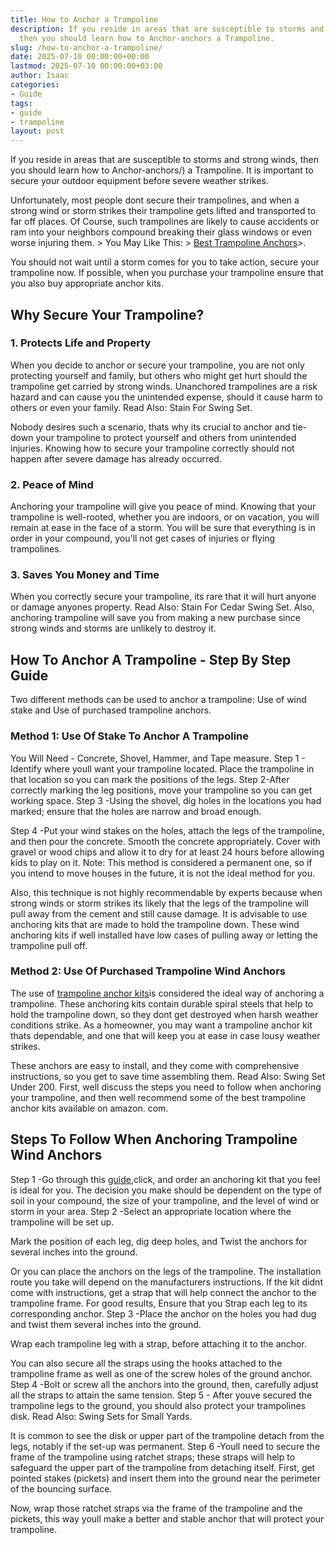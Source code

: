 ```yaml
---
title: How to Anchor a Trampoline
description: If you reside in areas that are susceptible to storms and strong winds,
  then you should learn how to Anchor-anchors a Trampoline.
slug: /how-to-anchor-a-trampoline/
date: 2025-07-10 00:00:00+00:00
lastmod: 2025-07-10 00:00:00+03:00
author: Isaac
categories:
- Guide
tags:
- guide
- trampoline
layout: post
---
```

If you reside in areas that are susceptible to storms and strong winds, then you should learn how to Anchor-anchors/) a Trampoline. It is important to secure your outdoor equipment before severe weather strikes.

Unfortunately, most people dont secure their trampolines, and when a strong wind or storm strikes their trampoline gets lifted and transported to far off places. Of Course, such trampolines are likely to cause accidents or ram into your neighbors compound breaking their glass windows or even worse injuring them. > You May Like This: > [Best Trampoline Anchors](https://pestpolicy.com/best-trampoline-anchors/)>.

You should not wait until a storm comes for you to take action, secure your trampoline now. If possible, when you purchase your trampoline ensure that you also buy appropriate anchor kits.

##  Why Secure Your Trampoline?

###  1. Protects Life and Property

When you decide to anchor or secure your trampoline, you are not only protecting yourself and family, but others who might get hurt should the trampoline get carried by strong winds. Unanchored trampolines are a risk hazard and can cause you the unintended expense, should it cause harm to others or even your family. Read Also: Stain For Swing Set.

Nobody desires such a scenario, thats why its crucial to anchor and tie-down your trampoline to protect yourself and others from unintended injuries. Knowing how to secure your trampoline correctly should not happen after severe damage has already occurred.

###  2. Peace of Mind

Anchoring your trampoline will give you peace of mind. Knowing that your trampoline is well-rooted, whether you are indoors, or on vacation, you will remain at ease in the face of a storm. You will be sure that everything is in order in your compound, you'll not get cases of injuries or flying trampolines.

###  3. Saves You Money and Time

When you correctly secure your trampoline, its rare that it will hurt anyone or damage anyones property. Read Also: Stain For Cedar Swing Set. Also, anchoring trampoline will save you from making a new purchase since strong winds and storms are unlikely to destroy it.

##  How To Anchor A Trampoline - Step By Step Guide

Two different methods can be used to anchor a trampoline: Use of wind stake and Use of purchased trampoline anchors.

###  Method 1: Use Of Stake To Anchor A Trampoline

You Will Need - Concrete, Shovel, Hammer, and Tape measure. Step 1 - Identify where youll want your trampoline located. Place the trampoline in that location so you can mark the positions of the legs. Step 2-After correctly marking the leg positions, move your trampoline so you can get working space. Step 3 -Using the shovel, dig holes in the locations you had marked; ensure that the holes are narrow and broad enough.

Step 4 -Put your wind stakes on the holes, attach the legs of the trampoline, and then pour the concrete. Smooth the concrete appropriately. Cover with gravel or wood chips and allow it to dry for at least 24 hours before allowing kids to play on it. Note: This method is considered a permanent one, so if you intend to move houses in the future, it is not the ideal method for you.

Also, this technique is not highly recommendable by experts because when strong winds or storm strikes its likely that the legs of the trampoline will pull away from the cement and still cause damage. It is advisable to use anchoring kits that are made to hold the trampoline down. These wind anchoring kits if well installed have low cases of pulling away or letting the trampoline pull off.

###  Method 2: Use Of Purchased Trampoline Wind Anchors

The use of [trampoline anchor kits](https://pestpolicy.com/best-trampoline-anchors/)is considered the ideal way of anchoring a trampoline. These anchoring kits contain durable spiral steels that help to hold the trampoline down, so they dont get destroyed when harsh weather conditions strike. As a homeowner, you may want a trampoline anchor kit thats dependable, and one that will keep you at ease in case lousy weather strikes.

These anchors are easy to install, and they come with comprehensive instructions, so you get to save time assembling them. Read Also: Swing Set Under 200. First, well discuss the steps you need to follow when anchoring your trampoline, and then well recommend some of the best trampoline anchor kits available on amazon. com.

##  Steps To Follow When Anchoring Trampoline Wind Anchors

Step 1 -Go through this [guide](https://pestpolicy.com/best-trampoline-anchors/),click, and order an anchoring kit that you feel is ideal for you. The decision you make should be dependent on the type of soil in your compound, the size of your trampoline, and the level of wind or storm in your area. Step 2 -Select an appropriate location where the trampoline will be set up.

Mark the position of each leg, dig deep holes, and Twist the anchors for several inches into the ground.

Or you can place the anchors on the legs of the trampoline. The installation route you take will depend on the manufacturers instructions. If the kit didnt come with instructions, get a strap that will help connect the anchor to the trampoline frame. For good results, Ensure that you Strap each leg to its corresponding anchor. Step 3 -Place the anchor on the holes you had dug and twist them several inches into the ground.

Wrap each trampoline leg with a strap, before attaching it to the anchor.

You can also secure all the straps using the hooks attached to the trampoline frame as well as one of the screw holes of the ground anchor. Step 4 -Bolt or screw all the anchors into the ground, then, carefully adjust all the straps to attain the same tension. Step 5 - After youve secured the trampoline legs to the ground, you should also protect your trampolines disk. Read Also: Swing Sets for Small Yards.

It is common to see the disk or upper part of the trampoline detach from the legs, notably if the set-up was permanent. Step 6 -Youll need to secure the frame of the trampoline using ratchet straps; these straps will help to safeguard the upper part of the trampoline from detaching itself. First, get pointed stakes (pickets) and insert them into the ground near the perimeter of the bouncing surface.

Now, wrap those ratchet straps via the frame of the trampoline and the pickets, this way youll make a better and stable anchor that will protect your trampoline.
